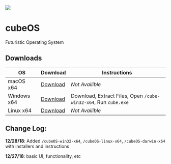 ![](https://api.travis-ci.org/rocketbear27/cubeOS.svg?branch=master)

# cubeOS
Futuristic Operating System

## Downloads
| OS  | Download  | Instructions |
|---|---|---|
| macOS x64 |  [Download](https://github.com/rocketbear27/cubeOS/archive/master.zip) | _Not Availible_ |
| Windows x64 | [Download](https://github.com/rocketbear27/cubeOS/archive/master.zip) | Download, Extract Files, Open `/cube-win32-x64`, Run `cube.exe`
| Linux x64 | [Download](https://github.com/rocketbear27/cubeOS/archive/master.zip) | _Not Availible_ |

## Change Log:
**12/28/18**: Added `/cubeOS-win32-x64`, `/cubeOS-linux-x64`, `/cubeOS-darwin-x64` with installers and instructions

**12/27/18**: basic UI, functionality, etc